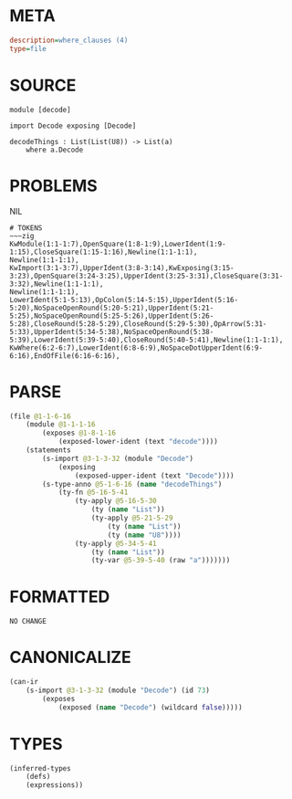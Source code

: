# META
~~~ini
description=where_clauses (4)
type=file
~~~
# SOURCE
~~~roc
module [decode]

import Decode exposing [Decode]

decodeThings : List(List(U8)) -> List(a)
	where a.Decode
~~~
# PROBLEMS
NIL

~~~
# TOKENS
~~~zig
KwModule(1:1-1:7),OpenSquare(1:8-1:9),LowerIdent(1:9-1:15),CloseSquare(1:15-1:16),Newline(1:1-1:1),
Newline(1:1-1:1),
KwImport(3:1-3:7),UpperIdent(3:8-3:14),KwExposing(3:15-3:23),OpenSquare(3:24-3:25),UpperIdent(3:25-3:31),CloseSquare(3:31-3:32),Newline(1:1-1:1),
Newline(1:1-1:1),
LowerIdent(5:1-5:13),OpColon(5:14-5:15),UpperIdent(5:16-5:20),NoSpaceOpenRound(5:20-5:21),UpperIdent(5:21-5:25),NoSpaceOpenRound(5:25-5:26),UpperIdent(5:26-5:28),CloseRound(5:28-5:29),CloseRound(5:29-5:30),OpArrow(5:31-5:33),UpperIdent(5:34-5:38),NoSpaceOpenRound(5:38-5:39),LowerIdent(5:39-5:40),CloseRound(5:40-5:41),Newline(1:1-1:1),
KwWhere(6:2-6:7),LowerIdent(6:8-6:9),NoSpaceDotUpperIdent(6:9-6:16),EndOfFile(6:16-6:16),
~~~
# PARSE
~~~clojure
(file @1-1-6-16
	(module @1-1-1-16
		(exposes @1-8-1-16
			(exposed-lower-ident (text "decode"))))
	(statements
		(s-import @3-1-3-32 (module "Decode")
			(exposing
				(exposed-upper-ident (text "Decode"))))
		(s-type-anno @5-1-6-16 (name "decodeThings")
			(ty-fn @5-16-5-41
				(ty-apply @5-16-5-30
					(ty (name "List"))
					(ty-apply @5-21-5-29
						(ty (name "List"))
						(ty (name "U8"))))
				(ty-apply @5-34-5-41
					(ty (name "List"))
					(ty-var @5-39-5-40 (raw "a")))))))
~~~
# FORMATTED
~~~roc
NO CHANGE
~~~
# CANONICALIZE
~~~clojure
(can-ir
	(s-import @3-1-3-32 (module "Decode") (id 73)
		(exposes
			(exposed (name "Decode") (wildcard false)))))
~~~
# TYPES
~~~clojure
(inferred-types
	(defs)
	(expressions))
~~~